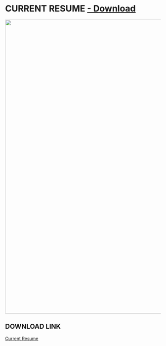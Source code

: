# CURRENT RESUME <a href="https://github.com/edunzer/CURRENT_RESUME/raw/main/Resume%203.4.1.pdf"> - Download</a>
<a href="https://github.com/edunzer/CURRENT_RESUME/blob/main/Resume%203.4.1.pdf"><img src="https://github.com/edunzer/CURRENT_RESUME/blob/main/Resume%203.4.1.jpg" width="950"></a>
## DOWNLOAD LINK
<a href="https://github.com/edunzer/CURRENT_RESUME/raw/main/Resume%203.4.2.pdf">Current Resume</a>

